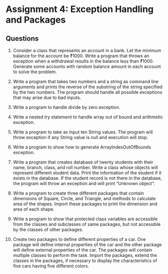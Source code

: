 # Assignment 4: Exception Handling and Packages

## Questions

1. Consider a class that represents an account in a bank. Let the minimum balance for the account be ₹1000. Write a program that throws an exception when a withdrawal results in the balance less than ₹1000. Generate some accounts with random balance amount in each account to solve the problem.

2. Write a program that takes two numbers and a string as command line arguments and prints the reverse of the substring of the string specified by the two numbers. The program should handle all possible exceptions that may arise due to bad inputs.

3. Write a program to handle divide by zero exception.

4. Write a nested try statement to handle array out of bound and arithmetic exception.

5. Write a program to take as input ten String values. The program will throw exception if any String value is null and execution will stop.

6. Write a program to show how to generate ArrayIndexOutOfBounds exception.

7. Write a program that creates database of twenty students with their name, branch, class, and roll number. Write a class whose objects will represent different student data. Print the information of the student if it exists in the database. If the student record is not there in the database, the program will throw an exception and will print "Unknown object".

8. Write a program to create three different packages that contain dimensions of Square, Circle, and Triangle, and methods to calculate area of the shapes. Import these packages to print the dimension and area of each shape.

9. Write a program to show that protected class variables are accessible from the classes and subclasses of same packages, but not accessible by the classes of other packages.

10. Create two packages to define different properties of a car. One package will define internal properties of the car and the other package will define external properties of the car. The packages will contain multiple classes to perform the task. Import the packages, extend the classes in the packages, if necessary to display the characteristics of five cars having five different colors.
